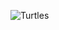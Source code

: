 ![Turtles]("http://imageserver.moviepilot.com/watch-teenage-mutant-ninja-turtles-season-2-episode-16-online-the-lonely-mutation-of-baxter-stockman-threatens-to-mutate-april-is-the-new-n.png?width=768&height=575")
